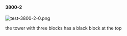 #### 3800-2
![test-3800-2-0.png](https://github.com/lil-lab/nlvr/raw/master/nlvr/test/images/4/test-3800-2-0.png "test-3800-2-0.png")

the tower with three blocks has a black block at the top